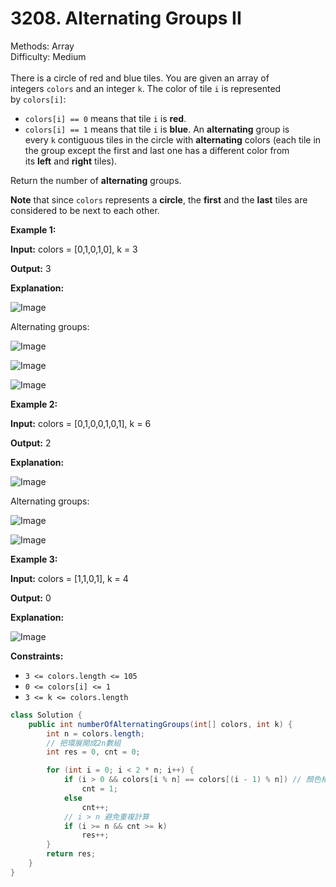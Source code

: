 # 3208. Alternating Groups II  

  Methods: Array </br> Difficulty: Medium </br> </br>There is a circle of red and blue tiles. You are given an array of integers `colors` and an integer `k`. The color of tile `i` is represented by `colors[i]`:

- `colors[i] == 0` means that tile `i` is **red**.
- `colors[i] == 1` means that tile `i` is **blue**.
An **alternating** group is every `k` contiguous tiles in the circle with **alternating** colors (each tile in the group except the first and last one has a different color from its **left** and **right** tiles).

Return the number of **alternating** groups.

**Note** that since `colors` represents a **circle**, the **first** and the **last** tiles are considered to be next to each other.

**Example 1:**

**Input:** colors = [0,1,0,1,0], k = 3

**Output:** 3

**Explanation:**

![Image](https://assets.leetcode.com/uploads/2024/06/19/screenshot-2024-05-28-183519.png)

Alternating groups:

![Image](https://assets.leetcode.com/uploads/2024/05/28/screenshot-2024-05-28-182448.png)

![Image](https://assets.leetcode.com/uploads/2024/05/28/screenshot-2024-05-28-182844.png)

![Image](https://assets.leetcode.com/uploads/2024/05/28/screenshot-2024-05-28-183057.png)

**Example 2:**

**Input:** colors = [0,1,0,0,1,0,1], k = 6

**Output:** 2

**Explanation:**

![Image](https://assets.leetcode.com/uploads/2024/06/19/screenshot-2024-05-28-183907.png)

Alternating groups:

![Image](https://assets.leetcode.com/uploads/2024/06/19/screenshot-2024-05-28-184128.png)

![Image](https://assets.leetcode.com/uploads/2024/06/19/screenshot-2024-05-28-184240.png)

**Example 3:**

**Input:** colors = [1,1,0,1], k = 4

**Output:** 0

**Explanation:**

![Image](https://assets.leetcode.com/uploads/2024/06/19/screenshot-2024-05-28-184516.png)

**Constraints:**

- `3 <= colors.length <= 105`
- `0 <= colors[i] <= 1`
- `3 <= k <= colors.length`
```java
class Solution {
    public int numberOfAlternatingGroups(int[] colors, int k) {
        int n = colors.length;
        // 把環展開成2n數組
        int res = 0, cnt = 0;

        for (int i = 0; i < 2 * n; i++) {
            if (i > 0 && colors[i % n] == colors[(i - 1) % n]) // 顏色相同
                cnt = 1;
            else
                cnt++;
            // i > n 避免重複計算
            if (i >= n && cnt >= k)
                res++;
        }
        return res;
    }
}
```


